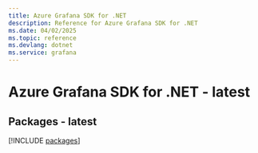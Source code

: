 ```yaml
---
title: Azure Grafana SDK for .NET
description: Reference for Azure Grafana SDK for .NET
ms.date: 04/02/2025
ms.topic: reference
ms.devlang: dotnet
ms.service: grafana
---
```

# Azure Grafana SDK for .NET - latest
## Packages - latest
[!INCLUDE [packages](grafana-index.md)]